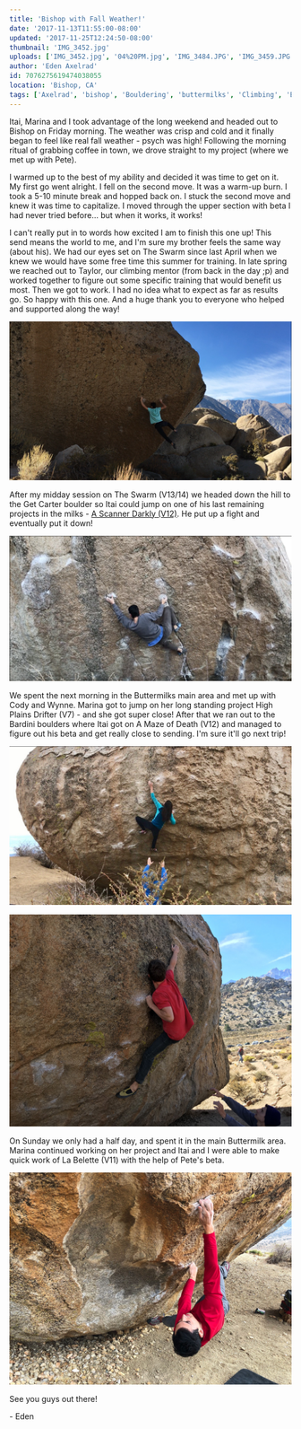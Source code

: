 ```yaml
---
title: 'Bishop with Fall Weather!'
date: '2017-11-13T11:55:00-08:00'
updated: '2017-11-25T12:24:50-08:00'
thumbnail: 'IMG_3452.jpg'
uploads: ['IMG_3452.jpg', '04%20PM.jpg', 'IMG_3484.JPG', 'IMG_3459.JPG', 'IMG_3474.JPG']
author: 'Eden Axelrad'
id: 7076275619474038055
location: 'Bishop, CA'
tags: ['Axelrad', 'bishop', 'Bouldering', 'buttermilks', 'Climbing', 'Eden', 'Five', 'fiveten', 'granite', 'high plains drifter', 'Itai', 'la belette', 'Ten', 'The Swarm', 'v13/14']
---
```


Itai, Marina and I took advantage of the long weekend and headed out to Bishop on Friday morning. The weather was crisp and cold and it finally began to feel like real fall weather - psych was high! Following the morning ritual of grabbing coffee in town, we drove straight to my project (where we met up with Pete).

I warmed up to the best of my ability and decided it was time to get on it. My first go went alright. I fell on the second move. It was a warm-up burn. I took a 5-10 minute break and hopped back on. I stuck the second move and knew it was time to capitalize. I moved through the upper section with beta I had never tried before... but when it works, it works!

I can't really put in to words how excited I am to finish this one up! This send means the world to me, and I'm sure my brother feels the same way (about his). We had our eyes set on The Swarm since last April when we knew we would have some free time this summer for training. In late spring we reached out to Taylor, our climbing mentor (from back in the day ;p) and worked together to figure out some specific training that would benefit us most. Then we got to work. I had no idea what to expect as far as results go. So happy with this one. And a huge thank you to everyone who helped and supported along the way!

![Me sending The Swarm (V13/14)!](uploads/IMG_3452.jpg)

After my midday session on The Swarm (V13/14) we headed down the hill to the Get Carter boulder so Itai could jump on one of his last remaining projects in the milks - [A Scanner Darkly (V12)](https://www.youtube.com/watch?v=4l7sESO9nLM). He put up a fight and eventually put it down!

![Itai sending A Scanner Darkly (V12)](uploads/Screen%20Shot%202017-11-19%20at%208.07.04%20PM.jpg)

We spent the next morning in the Buttermilks main area and met up with Cody and Wynne. Marina got to jump on her long standing project High Plains Drifter (V7) - and she got super close! After that we ran out to the Bardini boulders where Itai got on A Maze of Death (V12) and managed to figure out his beta and get really close to sending. I'm sure it'll go next trip!

![Marina working on her project - High Plains Drifter (V7)](uploads/IMG_3484.JPG)

![Cody on Knobs (V5)](uploads/IMG_3459.JPG)

On Sunday we only had a half day, and spent it in the main Buttermilk area. Marina continued working on her project and Itai and I were able to make quick work of La Belette (V11) with the help of Pete's beta.

![Me on La Belette (V11)](uploads/IMG_3474.JPG)

See you guys out there!

\- Eden
